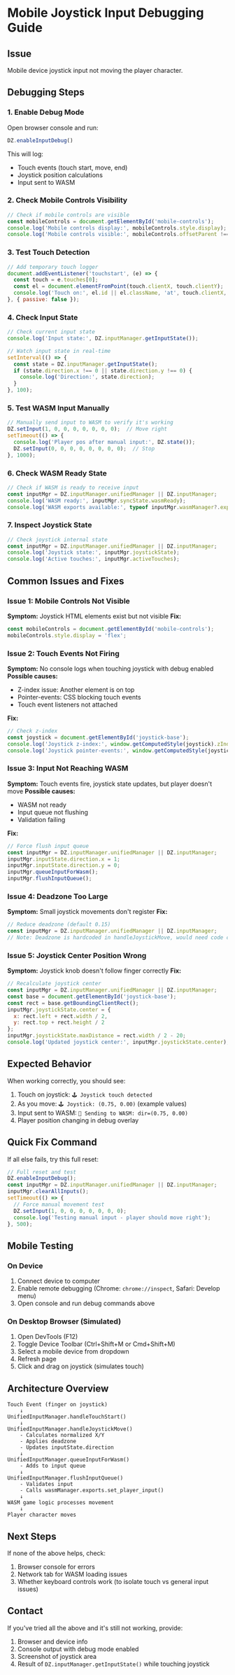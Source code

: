 # Mobile Joystick Input Debugging Guide

## Issue
Mobile device joystick input not moving the player character.

## Debugging Steps

### 1. Enable Debug Mode
Open browser console and run:
```javascript
DZ.enableInputDebug()
```

This will log:
- Touch events (touch start, move, end)
- Joystick position calculations
- Input sent to WASM

### 2. Check Mobile Controls Visibility
```javascript
// Check if mobile controls are visible
const mobileControls = document.getElementById('mobile-controls');
console.log('Mobile controls display:', mobileControls.style.display);
console.log('Mobile controls visible:', mobileControls.offsetParent !== null);
```

### 3. Test Touch Detection
```javascript
// Add temporary touch logger
document.addEventListener('touchstart', (e) => {
  const touch = e.touches[0];
  const el = document.elementFromPoint(touch.clientX, touch.clientY);
  console.log('Touch on:', el.id || el.className, 'at', touch.clientX, touch.clientY);
}, { passive: false });
```

### 4. Check Input State
```javascript
// Check current input state
console.log('Input state:', DZ.inputManager.getInputState());

// Watch input state in real-time
setInterval(() => {
  const state = DZ.inputManager.getInputState();
  if (state.direction.x !== 0 || state.direction.y !== 0) {
    console.log('Direction:', state.direction);
  }
}, 100);
```

### 5. Test WASM Input Manually
```javascript
// Manually send input to WASM to verify it's working
DZ.setInput(1, 0, 0, 0, 0, 0, 0, 0);  // Move right
setTimeout(() => {
  console.log('Player pos after manual input:', DZ.state());
  DZ.setInput(0, 0, 0, 0, 0, 0, 0, 0);  // Stop
}, 1000);
```

### 6. Check WASM Ready State
```javascript
// Check if WASM is ready to receive input
const inputMgr = DZ.inputManager.unifiedManager || DZ.inputManager;
console.log('WASM ready:', inputMgr.syncState.wasmReady);
console.log('WASM exports available:', typeof inputMgr.wasmManager?.exports?.set_player_input);
```

### 7. Inspect Joystick State
```javascript
// Check joystick internal state
const inputMgr = DZ.inputManager.unifiedManager || DZ.inputManager;
console.log('Joystick state:', inputMgr.joystickState);
console.log('Active touches:', inputMgr.activeTouches);
```

## Common Issues and Fixes

### Issue 1: Mobile Controls Not Visible
**Symptom:** Joystick HTML elements exist but not visible
**Fix:**
```javascript
const mobileControls = document.getElementById('mobile-controls');
mobileControls.style.display = 'flex';
```

### Issue 2: Touch Events Not Firing
**Symptom:** No console logs when touching joystick with debug enabled
**Possible causes:**
- Z-index issue: Another element is on top
- Pointer-events: CSS blocking touch events
- Touch event listeners not attached

**Fix:**
```javascript
// Check z-index
const joystick = document.getElementById('joystick-base');
console.log('Joystick z-index:', window.getComputedStyle(joystick).zIndex);
console.log('Joystick pointer-events:', window.getComputedStyle(joystick).pointerEvents);
```

### Issue 3: Input Not Reaching WASM
**Symptom:** Touch events fire, joystick state updates, but player doesn't move
**Possible causes:**
- WASM not ready
- Input queue not flushing
- Validation failing

**Fix:**
```javascript
// Force flush input queue
const inputMgr = DZ.inputManager.unifiedManager || DZ.inputManager;
inputMgr.inputState.direction.x = 1;
inputMgr.inputState.direction.y = 0;
inputMgr.queueInputForWasm();
inputMgr.flushInputQueue();
```

### Issue 4: Deadzone Too Large
**Symptom:** Small joystick movements don't register
**Fix:**
```javascript
// Reduce deadzone (default 0.15)
const inputMgr = DZ.inputManager.unifiedManager || DZ.inputManager;
// Note: Deadzone is hardcoded in handleJoystickMove, would need code change
```

### Issue 5: Joystick Center Position Wrong
**Symptom:** Joystick knob doesn't follow finger correctly
**Fix:**
```javascript
// Recalculate joystick center
const inputMgr = DZ.inputManager.unifiedManager || DZ.inputManager;
const base = document.getElementById('joystick-base');
const rect = base.getBoundingClientRect();
inputMgr.joystickState.center = {
  x: rect.left + rect.width / 2,
  y: rect.top + rect.height / 2
};
inputMgr.joystickState.maxDistance = rect.width / 2 - 20;
console.log('Updated joystick center:', inputMgr.joystickState.center);
```

## Expected Behavior

When working correctly, you should see:
1. Touch on joystick: `🕹️ Joystick touch detected`
2. As you move: `🕹️ Joystick: (0.75, 0.00)` (example values)
3. Input sent to WASM: `📡 Sending to WASM: dir=(0.75, 0.00)`
4. Player position changing in debug overlay

## Quick Fix Command

If all else fails, try this full reset:
```javascript
// Full reset and test
DZ.enableInputDebug();
const inputMgr = DZ.inputManager.unifiedManager || DZ.inputManager;
inputMgr.clearAllInputs();
setTimeout(() => {
  // Force manual movement test
  DZ.setInput(1, 0, 0, 0, 0, 0, 0, 0);
  console.log('Testing manual input - player should move right');
}, 500);
```

## Mobile Testing

### On Device
1. Connect device to computer
2. Enable remote debugging (Chrome: `chrome://inspect`, Safari: Develop menu)
3. Open console and run debug commands above

### On Desktop Browser (Simulated)
1. Open DevTools (F12)
2. Toggle Device Toolbar (Ctrl+Shift+M or Cmd+Shift+M)
3. Select a mobile device from dropdown
4. Refresh page
5. Click and drag on joystick (simulates touch)

## Architecture Overview

```
Touch Event (finger on joystick)
    ↓
UnifiedInputManager.handleTouchStart()
    ↓
UnifiedInputManager.handleJoystickMove()
    - Calculates normalized X/Y
    - Applies deadzone
    - Updates inputState.direction
    ↓
UnifiedInputManager.queueInputForWasm()
    - Adds to input queue
    ↓
UnifiedInputManager.flushInputQueue()
    - Validates input
    - Calls wasmManager.exports.set_player_input()
    ↓
WASM game logic processes movement
    ↓
Player character moves
```

## Next Steps

If none of the above helps, check:
1. Browser console for errors
2. Network tab for WASM loading issues
3. Whether keyboard controls work (to isolate touch vs general input issues)

## Contact

If you've tried all the above and it's still not working, provide:
1. Browser and device info
2. Console output with debug mode enabled
3. Screenshot of joystick area
4. Result of `DZ.inputManager.getInputState()` while touching joystick